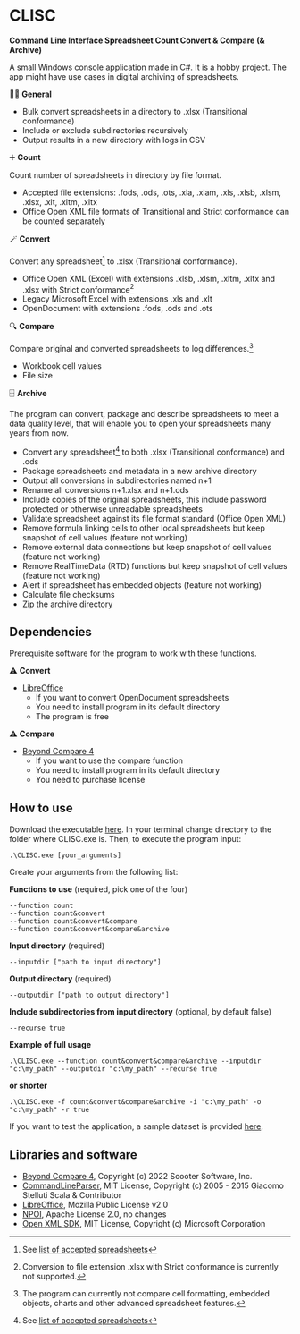 # CLISC
**Command Line Interface Spreadsheet Count Convert & Compare (& Archive)**

A small Windows console application made in C#. It is a hobby project. The app might have use cases in digital archiving of spreadsheets.

:rainbow_flag: **General**
* Bulk convert spreadsheets in a directory to .xlsx (Transitional conformance)
* Include or exclude subdirectories recursively
* Output results in a new directory with logs in CSV

:heavy_plus_sign: **Count**

Count number of spreadsheets in directory by file format. 
* Accepted file extensions: .fods, .ods, .ots, .xla, .xlam, .xls, .xlsb, .xlsm, .xlsx, .xlt, .xltm, .xltx
* Office Open XML file formats of Transitional and Strict conformance can be counted separately

:magic_wand: **Convert**

Convert any spreadsheet[^1] to .xlsx (Transitional conformance).
* Office Open XML (Excel) with extensions .xlsb, .xlsm, .xltm, .xltx and .xlsx with Strict conformance[^2]
* Legacy Microsoft Excel with extensions .xls and .xlt
* OpenDocument with extensions .fods, .ods and .ots

:mag: **Compare**

Compare original and converted spreadsheets to log differences.[^3]
* Workbook cell values
* File size

:file_cabinet: **Archive**

The program can convert, package and describe spreadsheets to meet a data quality level, that will enable you to open your spreadsheets many years from now. 
* Convert any spreadsheet[^1] to both .xlsx (Transitional conformance) and .ods
* Package spreadsheets and metadata in a new archive directory
* Output all conversions in subdirectories named n+1
* Rename all conversions n+1.xlsx and n+1.ods
* Include copies of the original spreadsheets, this include password protected or otherwise unreadable spreadsheets
* Validate spreadsheet against its file format standard (Office Open XML)
* Remove formula linking cells to other local spreadsheets but keep snapshot of cell values (feature not working)
* Remove external data connections but keep snapshot of cell values (feature not working)
* Remove RealTimeData (RTD) functions but keep snapshot of cell values (feature not working)
* Alert if spreadsheet has embedded objects (feature not working)
* Calculate file checksums
* Zip the archive directory

## Dependencies
Prerequisite software for the program to work with these functions.

:warning: **Convert**
* [LibreOffice](https://www.libreoffice.org/)
  - If you want to convert OpenDocument spreadsheets
  - You need to install program in its default directory
  - The program is free

:warning: **Compare**
* [Beyond Compare 4](https://www.scootersoftware.com/)
  - If you want to use the compare function
  - You need to install program in its default directory
  - You need to purchase license

## How to use
Download the executable [here](https://github.com/Asbjoedt/CLISC/releases). In your terminal change directory to the folder where CLISC.exe is. Then, to execute the program input:

```
.\CLISC.exe [your_arguments]
```

Create your arguments from the following list:

**Functions to use** (required, pick one of the four)
```
--function count
--function count&convert
--function count&convert&compare
--function count&convert&compare&archive
```
**Input directory** (required)
```
--inputdir ["path to input directory"]
```
**Output directory** (required)
```
--outputdir ["path to output directory"]
```
**Include subdirectories from input directory** (optional, by default false)
```
--recurse true
```
**Example of full usage**
```
.\CLISC.exe --function count&convert&compare&archive --inputdir "c:\my_path" --outputdir "c:\my_path" --recurse true
```
**or shorter**
```
.\CLISC.exe -f count&convert&compare&archive -i "c:\my_path" -o "c:\my_path" -r true
```

If you want to test the application, a sample dataset is provided [here](https://github.com/Asbjoedt/CLISC/tree/master/Test_Data).

## Libraries and software
* [Beyond Compare 4](https://www.scootersoftware.com/index.php), Copyright (c) 2022 Scooter Software, Inc.
* [CommandLineParser](https://github.com/commandlineparser/commandline), MIT License, Copyright (c) 2005 - 2015 Giacomo Stelluti Scala & Contributor
* [LibreOffice](https://www.libreoffice.org/), Mozilla Public License v2.0
* [NPOI](https://github.com/nissl-lab/npoi), Apache License 2.0, no changes
* [Open XML SDK](https://github.com/OfficeDev/Open-XML-SDK), MIT License, Copyright (c) Microsoft Corporation

[^1]: See [list of accepted spreadsheets](https://github.com/Asbjoedt/CLISC/wiki/Spreadsheet-File-Formats#clisc-accepted-file-formats)
[^2]: Conversion to file extension .xlsx with Strict conformance is currently not supported.
[^3]: The program can currently not compare cell formatting, embedded objects, charts and other advanced spreadsheet features.
